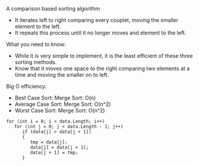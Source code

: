 A comparison based sorting algorithm
- It iterates left to right comparing every couplet, moving the smaller element to the left.
- It repeats this process until it no longer moves and element to the left.

What you need to know:
- While it is very simple to implement, it is the least efficient of these three sorting methods.
- Know that it moves one space to the right comparing two elements at a time and moving the smaller on to left.

Big O efficiency:
- Best Case Sort: Merge Sort: O(n)
- Average Case Sort: Merge Sort: O(n^2)
- Worst Case Sort: Merge Sort: O(n^2)

```
for (int i = 0; i < data.Length; i++)
   for (int j = 0; j < data.Length - 1; j++)
      if (data[j] > data[j + 1])
      {
         tmp = data[j];
         data[j] = data[j + 1];
         data[j + 1] = tmp;
      }
```

